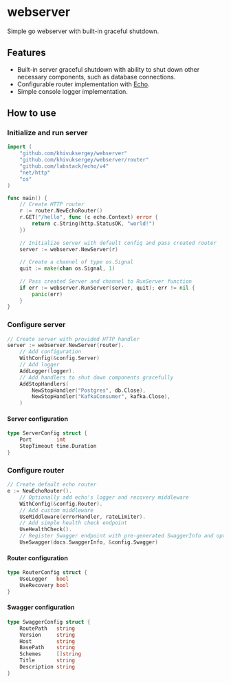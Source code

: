 # webserver
Simple go webserver with built-in graceful shutdown.

## Features
- Built-in server graceful shutdown with ability to shut down other necessary components, such as database connections.
- Configurable router implementation with [Echo](https://github.com/labstack/echo).
- Simple console logger implementation.

## How to use
### Initialize and run server
```go
import (
    "github.com/khivuksergey/webserver"
    "github.com/khivuksergey/webserver/router"
    "github.com/labstack/echo/v4"
    "net/http"
    "os"
)

func main() {
    // Create HTTP router
    r := router.NewEchoRouter()
    r.GET("/hello", func (c echo.Context) error {
        return c.String(http.StatusOK, "world!")
    })
    
    // Initialize server with default config and pass created router
    server := webserver.NewServer(r)
    
    // Create a channel of type os.Signal
    quit := make(chan os.Signal, 1)
    
    // Pass created Server and channel to RunServer function
    if err := webserver.RunServer(server, quit); err != nil {
        panic(err)
    }
}
```

### Configure server
```go
// Create server with provided HTTP handler
server := webserver.NewServer(router).
    // Add configuration
    WithConfig(&config.Server)
    // Add logger
    AddLogger(logger).
    // Add handlers to shut down components gracefully
    AddStopHandlers(
        NewStopHandler("Postgres", db.Close),
        NewStopHandler("KafkaConsumer", kafka.Close),
    )
```
#### Server configuration
```go
type ServerConfig struct {
    Port        int
    StopTimeout time.Duration
}
```

### Configure router
```go
// Create default echo router
e := NewEchoRouter().
    // Optionally add echo's logger and recovery middleware
    WithConfig(&config.Router).
    // Add custom middleware
    UseMiddleware(errorHandler, rateLimiter).
    // Add simple health check endpoint
    UseHealthCheck().
    // Register Swagger endpoint with pre-generated SwaggerInfo and optional swaggerConfig
    UseSwagger(docs.SwaggerInfo, &config.Swagger)
```
#### Router configuration
```go
type RouterConfig struct {
    UseLogger   bool
    UseRecovery bool
}
```

#### Swagger configuration
```go
type SwaggerConfig struct {
    RoutePath   string
    Version     string
    Host        string
    BasePath    string
    Schemes     []string
    Title       string
    Description string
}
```